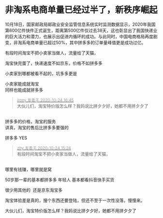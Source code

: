 # 非淘系电商单量已经过半了，新秩序崛起


10月18日，国家邮政局邮政业安全监管信息系统实时监测数据显示，2020年我国第600亿件快件正式诞生，距离第500亿件仅过去38天，这也彰显出了我国快递业的巨大活力和潜力，也展示出促进内循环的成功。与此同时，中国电商格局再度剧变，非淘系电商单量已超过50%，其中拼多多的订单量峰值更是成功过亿。

有段时间淘宝不把小卖家当做人，流量给了天猫，

淘宝快完蛋了，快递速度不如京东，价格不如拼多多

小卖家到哪都被看不起的，坑多多更是

小卖家能成就淘宝<br />
同样也能成就拼多多 

<div class="quote"><blockquote><font size="2"><a href="https://www.hostloc.com/forum.php?mod=redirect&amp;goto=findpost&amp;pid=9346499&amp;ptid=757973" target="_blank"><font color="#999999">irony 发表于 2020-10-24 16:45</font></a></font><br />
大伙儿们，淘宝特价版怎么样？我妈说比拼夕夕好，她都不用拼夕夕了</blockquote></div><br />
拼多多的价格，淘宝的服务<br />
讲真，淘宝的售后比拼多多要强的<img id="aimg_C6dAQ" onclick="zoom(this, this.src, 0, 0, 0)" class="zoom" src="https://cdn.jsdelivr.net/gh/hishis/forum-master/public/images/patch.gif" onmouseover="img_onmouseoverfunc(this)" onload="thumbImg(this)" border="0" alt="" />

拼多多 YES

<div class="quote"><blockquote><font size="2"><a href="https://www.hostloc.com/forum.php?mod=redirect&amp;goto=findpost&amp;pid=9346079&amp;ptid=757973" target="_blank"><font color="#999999">zhy 发表于 2020-10-24 15:24</font></a></font><br />
有段时间淘宝不把小卖家当做人，流量给了天猫，</blockquote></div><br />
哪里有钱赚，哪里就是窝

50岁那一辈的基本都拼多多 年轻人 基本都看抖音快手买货<br />


很少用其他的&nbsp;&nbsp;还是京东淘宝多 <img src="static/image/smiley/yct/003.gif" smilieid="50" border="0" alt="" />

淘宝体验差是真的，搜个东西还要登陆，但还不至于一次性没落，慢慢来。<img src="static/image/smiley/default/smile.gif" smilieid="1" border="0" alt="" />

大伙儿们，淘宝特价版怎么样？我妈说比拼夕夕好，她都不用拼夕夕了<img src="static/image/smiley/default/sweat.gif" smilieid="10" border="0" alt="" />
